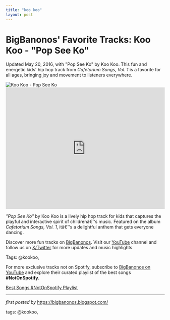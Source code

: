 ```yaml
---
title: "koo koo"
layout: post
---
```

<!-- Post Title -->
<h1 >BigBanonos' Favorite Tracks: Koo Koo - "Pop See Ko"</h1> <!-- Introductory Text -->
<p >Updated May 20, 2016, with "Pop See Ko" by Koo Koo. This fun and energetic kids' hip hop track from <em>Cafetorium Songs, Vol. 1</em> is a favorite for all ages, bringing joy and movement to listeners everywhere.</p> <!-- Featured Image -->
<div > <img src="https://i.ytimg.com/vi/OPLWyZMRNn0/maxresdefault.jpg" alt="Koo Koo - Pop See Ko" />
</div> <!-- YouTube Video Embed -->
<div > <iframe width="100%" height="385" src="https://www.youtube.com/embed/OPLWyZMRNn0" title="Koo Koo - Pop See Ko" frameborder="0" allow="accelerometer; autoplay; clipboard-write; encrypted-media; gyroscope; picture-in-picture; web-share" referrerpolicy="strict-origin-when-cross-origin" allowfullscreen></iframe>
</div> <!-- Song Information -->
<div > <p><em>"Pop See Ko"</em> by Koo Koo is a lively hip hop track for kids that captures the playful and interactive spirit of childrenâ€™s music. Featured on the album <em>Cafetorium Songs, Vol. 1</em>, itâ€™s a delightful anthem that gets everyone dancing.</p>
</div> <!-- Footer Links -->
<div > <p>Discover more fun tracks on <a href="https://bigbanonos.blogspot.com/" target="_blank">BigBanonos</a>. Visit our <a href="https://www.youtube.com/@BigBanonos" target="_blank">YouTube</a> channel and follow us on <a href="https://x.com/bigbanonos" target="_blank">X/Twitter</a> for more updates and music highlights.</p>
</div> <!-- Tags -->
<p >Tags: @kookoo,</p>


<!--Subscribe and Playlist Links-->
<div>
    <p>For more exclusive tracks not on Spotify, subscribe to <a href="https://www.youtube.com/@BigBanonos" target="_blank">BigBanonos on YouTube</a> and explore their curated playlist of the best songs <strong>#NotOnSpotify</strong>.</p>
    <p><a href="https://www.youtube.com/playlist?list=PLtuNtuTatqI0kFahUCbtbfenC_ET5O_tr" target="_blank">Best Songs #NotOnSpotify Playlist<br /></a></p></div>

<hr />

<p><em>first posted by</em> <a href="https://bigbanonos.blogspot.com/" rel="noopener" target="_new">https://bigbanonos.blogspot.com/</a></p>

<p>tags: @kookoo,</p>
